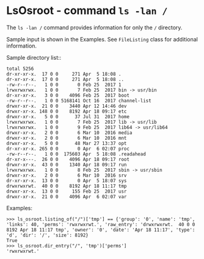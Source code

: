 LsOsroot - command ``ls -lan /``
================================

The ``ls -lan /`` command provides information for only the ``/`` directory.

Sample input is shown in the Examples. See ``FileListing`` class for
additional information.

Sample directory list::

    total 5256
    dr-xr-xr-x.  17 0 0     271 Apr  5 18:08 .
    dr-xr-xr-x.  17 0 0     271 Apr  5 18:08 ..
    -rw-r--r--.   1 0 0       0 Feb 25  2017 1
    lrwxrwxrwx.   1 0 0       7 Feb 25  2017 bin -> usr/bin
    dr-xr-xr-x.   3 0 0    4096 Feb 25  2017 boot
    -rw-r--r--.   1 0 0 5168141 Oct 16  2017 channel-list
    drwxr-xr-x.  21 0 0    3440 Apr 12 14:46 dev
    drwxr-xr-x. 148 0 0    8192 Apr 18 09:17 etc
    drwxr-xr-x.   5 0 0      37 Jul 31  2017 home
    lrwxrwxrwx.   1 0 0       7 Feb 25  2017 lib -> usr/lib
    lrwxrwxrwx.   1 0 0       9 Feb 25  2017 lib64 -> usr/lib64
    drwxr-xr-x.   2 0 0       6 Mar 10  2016 media
    drwxr-xr-x.   2 0 0       6 Mar 10  2016 mnt
    drwxr-xr-x.   5 0 0      48 Mar 27 13:37 opt
    dr-xr-xr-x. 265 0 0       0 Apr  6 02:07 proc
    -rw-r--r--.   1 0 0  175603 Apr  5 18:08 .readahead
    dr-xr-x---.  26 0 0    4096 Apr 18 09:17 root
    drwxr-xr-x.  43 0 0    1340 Apr 18 09:17 run
    lrwxrwxrwx.   1 0 0       8 Feb 25  2017 sbin -> usr/sbin
    drwxr-xr-x.   2 0 0       6 Mar 10  2016 srv
    dr-xr-xr-x.  13 0 0       0 Apr  5 18:07 sys
    drwxrwxrwt.  40 0 0    8192 Apr 18 11:17 tmp
    drwxr-xr-x.  13 0 0     155 Feb 25  2017 usr
    drwxr-xr-x.  21 0 0    4096 Apr  6 02:07 var

Examples:

    >>> ls_osroot.listing_of("/")['tmp'] == {'group': '0', 'name': 'tmp', 'links': 40, 'perms': 'rwxrwxrwt.', 'raw_entry': 'drwxrwxrwt.  40 0 0    8192 Apr 18 11:17 tmp', 'owner': '0', 'date': 'Apr 18 11:17', 'type': 'd', 'dir': '/', 'size': 8192}
    True
    >>> ls_osroot.dir_entry("/", 'tmp')['perms']
    'rwxrwxrwt.'